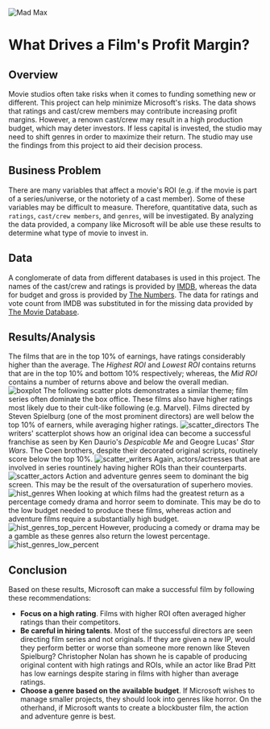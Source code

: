 ![Mad Max](https://github.com/Jko0425/phase1_project/blob/main/Mad%20Max.jpg)
# What Drives a Film's Profit Margin?

## Overview
Movie studios often take risks when it comes to funding something new or different. This project can help minimize Microsoft's risks. The data shows that ratings and cast/crew members may contribute increasing profit margins. However, a renown cast/crew may result in a high production budget, which may deter investors. If less capital is invested, the studio may need to shift genres in order to maximize their return. The studio may use the findings from this project to aid their decision process.

## Business Problem
There are many variables that affect a movie's ROI (e.g. if the movie is part of a series/universe, or the notoriety of a cast member). Some of these variables may be difficult to measure. Therefore, quantitative data, such as `ratings`, `cast/crew members`, and `genres`, will be investigated. By analyzing the data provided, a company like Microsoft will be able use these results to determine what type of movie to invest in.

## Data
A conglomerate of data from different databases is used in this project. The names of the cast/crew and ratings is provided by [IMDB](https://www.imdb.com/), whereas the data for budget and gross is provided by [The Numbers](https://www.the-numbers.com/). The data for ratings and vote count from IMDB was substituted in for the missing data provided by [The Movie Database](https://www.themoviedb.org/?language=en-US).

## Results/Analysis
The films that are in the top 10% of earnings, have ratings considerably higher than the average. The _Highest ROI_ and _Lowest ROI_ contains returns that are in the top 10% and bottom 10% respectively; whereas, the _Mid ROI_ contains a number of returns above and below the overall median.
![boxplot](https://github.com/Jko0425/phase1_project/blob/main/Data_charts/boxplot.png)
The following scatter plots demonstrates a similar theme; film series often dominate the box office. These films also have higher ratings most likely due to their cult-like following (e.g. Marvel). Films directed by Steven Spielburg (one of the most prominent directors) are well below the top 10% of earners, while averaging higher ratings.
![scatter_directors](https://github.com/Jko0425/phase1_project/blob/main/Data_charts/scatter_directors.png)
The writers' scatterplot shows how an original idea can become a successful franchise as seen by Ken Daurio's _Despicable Me_ and Geogre Lucas' _Star Wars_. The Coen brothers, despite their decorated original scripts, routinely score below the top 10%. 
![scatter_writers](https://github.com/Jko0425/phase1_project/blob/main/Data_charts/scatter_writers.png)
Again, actors/actresses that are involved in series rountinely having higher ROIs than their counterparts.
![scatter_actors](https://github.com/Jko0425/phase1_project/blob/main/Data_charts/scatter_actors.png)
Action and adventure genres seem to dominant the big screen. This may be the result of the oversaturation of superhero movies. 
![hist_genres](https://github.com/Jko0425/phase1_project/blob/main/Data_charts/hist_genres.png)
When looking at which films had the greatest return as a percentage comedy drama and horror seem to dominate. This may be do to the low budget needed to produce these films, whereas action and adventure films require a substantially high budget.
![hist_genres_top_percent](https://github.com/Jko0425/phase1_project/blob/main/Data_charts/hist_genres_top_percent.png)
However, producing a comedy or drama may be a gamble as these genres also return the lowest percentage.
![hist_genres_low_percent](https://github.com/Jko0425/phase1_project/blob/main/Data_charts/hist_genres_low_percent.png)

## Conclusion
Based on these results, Microsoft can make a successful film by following these recommendations:
* __Focus on a high rating__. Films with higher ROI often averaged higher ratings than their competitors.
* __Be careful in hiring talents__. Most of the successful directors are seen directing film series and not originals. If they are given a new IP, would they perform better or worse than someone more renown like Steven Spielburg? Christopher Nolan has shown he is capable of producing original content with high ratings and ROIs, while an actor like Brad Pitt has low earnings despite staring in films with higher than average ratings.
* __Choose a genre based on the available budget__. If Microsoft wishes to manage smaller projects, they should look into genres like horror. On the otherhand, if Microsoft wants to create a blockbuster film, the action and adventure genre is best.
